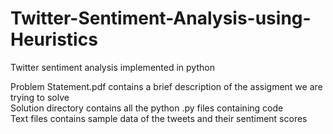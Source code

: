 # Twitter-Sentiment-Analysis-using-Heuristics
Twitter sentiment analysis implemented in python

Problem Statement.pdf contains a brief description of the assigment we are trying to solve  
Solution directory contains all the python .py files containing code   
Text files contains sample data of the tweets and their sentiment scores  
